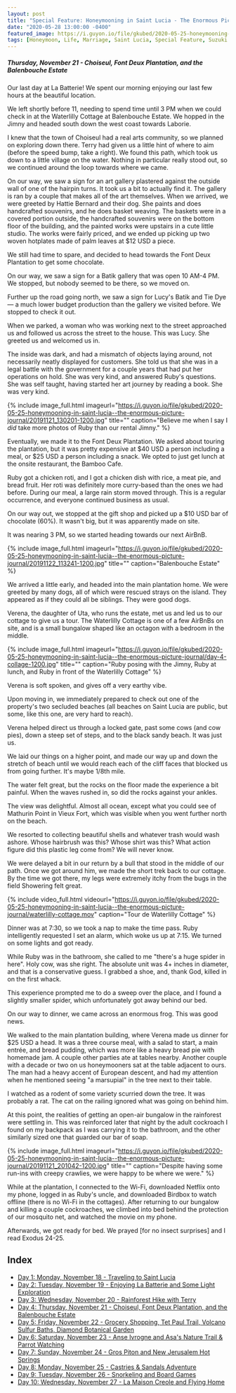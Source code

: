 ```yaml
---
layout: post
title: "Special Feature: Honeymooning in Saint Lucia - The Enormous Picture Journal - Day 4"
date: "2020-05-28 13:00:00 -0400"
featured_image: https://i.guyon.io/file/gkubed/2020-05-25-honeymooning-in-saint-lucia--the-enormous-picture-journal/20191122_113241-1200.jpg
tags: [Honeymoon, Life, Marriage, Saint Lucia, Special Feature, Suzuki Jimny]
---
```


##### Thursday, November 21 - Choiseul, Font Deux Plantation, and the Balenbouche Estate

Our last day at La Batterie! We spent our morning enjoying our last few hours at the beautiful location.

We left shortly before 11, needing to spend time until 3 PM when we could check in at the Waterlilly Cottage at Balenbouche Estate. We hopped in the Jimny and headed south down the west coast towards Laborie.

I knew that the town of Choiseul had a real arts community, so we planned on exploring down there. Terry had given us a little hint of where to aim (before the speed bump, take a right). We found this path, which took us down to a little village on the water. Nothing in particular really stood out, so we continued around the loop towards where we came.

<!--more-->

On our way, we saw a sign for an art gallery plastered against the outside wall of one of the hairpin turns. It took us a bit to actually find it. The gallery is ran by a couple that makes all of the art themselves. When we arrived, we were greeted by Hattie Bernard and their dog. She paints and does handcrafted souvenirs, and he does basket weaving. The baskets were in a covered portion outside, the handcrafted souvenirs were on the bottom floor of the building, and the painted works were upstairs in a cute little studio. The works were fairly priced, and we ended up picking up two woven hotplates made of palm leaves at $12 USD a piece.

We still had time to spare, and decided to head towards the Font Deux Plantation to get some chocolate.

On our way, we saw a sign for a Batik gallery that was open 10 AM-4 PM. We stopped, but nobody seemed to be there, so we moved on.

Further up the road going north, we saw a sign for Lucy's Batik and Tie Dye — a much lower budget production than the gallery we visited before. We stopped to check it out.

When we parked, a woman who was working next to the street approached us and followed us across the street to the house. This was Lucy. She greeted us and welcomed us in.

The inside was dark, and had a mismatch of objects laying around, not necessarily neatly displayed for customers. She told us that she was in a legal battle with the government for a couple years that had put her operations on hold. She was very kind, and answered Ruby's questions. She was self taught, having started her art journey by reading a book. She was very kind.

{% include image_full.html imageurl="https://i.guyon.io/file/gkubed/2020-05-25-honeymooning-in-saint-lucia--the-enormous-picture-journal/20191121_130201-1200.jpg" title="" caption="Believe me when I say I *did* take more photos of Ruby than our rental Jimny." %}

Eventually, we made it to the Font Deux Plantation. We asked about touring the plantation, but it was pretty expensive at $40 USD a person including a meal, or $25 USD a person including a snack. We opted to just get lunch at the onsite restaurant, the Bamboo Cafe.

Ruby got a chicken roti, and I got a chicken dish with rice, a meat pie, and bread fruit. Her roti was definitely more curry-based than the ones we had before. During our meal, a large rain storm moved through. This is a regular occurrence, and everyone continued business as usual.

On our way out, we stopped at the gift shop and picked up a $10 USD bar of chocolate (60%). It wasn't big, but it was apparently made on site.

It was nearing 3 PM, so we started heading towards our next AirBnB.

{% include image_full.html imageurl="https://i.guyon.io/file/gkubed/2020-05-25-honeymooning-in-saint-lucia--the-enormous-picture-journal/20191122_113241-1200.jpg" title="" caption="Balenbouche Estate" %}

We arrived a little early, and headed into the main plantation home. We were greeted by many dogs, all of which were rescued strays on the island. They appeared as if they could all be siblings. They were good dogs.

Verena, the daughter of Uta, who runs the estate, met us and led us to our cottage to give us a tour. The Waterlilly Cottage is one of a few AirBnBs on site, and is a small bungalow shaped like an octagon with a bedroom in the middle.

{% include image_full.html imageurl="https://i.guyon.io/file/gkubed/2020-05-25-honeymooning-in-saint-lucia--the-enormous-picture-journal/day-4-collage-1200.jpg" title="" caption="Ruby posing with the Jimny, Ruby at lunch, and Ruby in front of the Waterlilly Cottage" %}

Verena is soft spoken, and gives off a very earthy vibe.

Upon moving in, we immediately prepared to check out one of the property's two secluded beaches (all beaches on Saint Lucia are public, but some, like this one, are very hard to reach).

Verena helped direct us through a locked gate, past some cows (and cow pies), down a steep set of steps, and to the black sandy beach. It was just us.

We laid our things on a higher point, and made our way up and down the stretch of beach until we would reach each of the cliff faces that blocked us from going further. It's maybe 1/8th mile.

The water felt great, but the rocks on the floor made the experience a bit painful. When the waves rushed in, so did the rocks against your ankles.

The view was delightful. Almost all ocean, except what you could see of Mathurin Point in Vieux Fort, which was visible when you went further north on the beach.

We resorted to collecting beautiful shells and whatever trash would wash ashore. Whose hairbrush was this? Whose shirt was this? What action figure did this plastic leg come from? We will never know.

We were delayed a bit in our return by a bull that stood in the middle of our path. Once we got around him, we made the short trek back to our cottage. By the time we got there, my legs were extremely itchy from the bugs in the field Showering felt great.

{% include video_full.html videourl="https://i.guyon.io/file/gkubed/2020-05-25-honeymooning-in-saint-lucia--the-enormous-picture-journal/waterlilly-cottage.mov" caption="Tour de Waterlilly Cottage" %}

Dinner was at 7:30, so we took a nap to make the time pass. Ruby intelligently requested I set an alarm, which woke us up at 7:15. We turned on some lights and got ready.

While Ruby was in the bathroom, she called to me "there's a huge spider in here". Holy cow, was she right. The absolute unit was 4+ inches in diameter, and that is a conservative guess. I grabbed a shoe, and, thank God, killed in on the first whack.

This experience prompted me to do a sweep over the place, and I found a slightly smaller spider, which unfortunately got away behind our bed.

On our way to dinner, we came across an enormous frog. This was good news.

We walked to the main plantation building, where Verena made us dinner for $25 USD a head. It was a three course meal, with a salad to start, a main entrée, and bread pudding, which was more like a heavy bread pie with homemade jam. A couple other parties ate at tables nearby. Another couple with a decade or two on us honeymooners sat at the table adjacent to ours. The man had a heavy accent of European descent, and had my attention when he mentioned seeing "a marsupial" in the tree next to their table.

I watched as a rodent of some variety scurried down the tree. It was probably a rat. The cat on the railing ignored what was going on behind him.

At this point, the realities of getting an open-air bungalow in the rainforest were settling in. This was reinforced later that night by the adult cockroach I found on my backpack as I was carrying it to the bathroom, and the other similarly sized one that guarded our bar of soap.

{% include image_full.html imageurl="https://i.guyon.io/file/gkubed/2020-05-25-honeymooning-in-saint-lucia--the-enormous-picture-journal/20191121_201042-1200.jpg" title="" caption="Despite having some run-ins with creepy crawlies, we were happy to be where we were." %}

While at the plantation, I connected to the Wi-Fi, downloaded Netflix onto my phone, logged in as Ruby's uncle, and downloaded Birdbox to watch offline (there is no Wi-Fi in the cottages). After returning to our bungalow and killing a couple cockroaches, we climbed into bed behind the protection of our mosquito net, and watched the movie on my phone.

Afterwards, we got ready for bed. We prayed [for no insect surprises] and I read Exodus 24-25.

## Index

* [Day 1: Monday, November 18 - Traveling to Saint Lucia](../../../05/25/special-feature-honeymooning-in-saint-lucia-the-enormous-picture-journal-day-1/)
* [Day 2: Tuesday, November 19 - Enjoying La Batterie and Some Light Exploration](../../../05/26/special-feature-honeymooning-in-saint-lucia-the-enormous-picture-journal-day-2/)
* [Day 3: Wednesday, November 20 - Rainforest Hike with Terry](../../../05/27/special-feature-honeymooning-in-saint-lucia-the-enormous-picture-journal-day-3/)
* [Day 4: Thursday, November 21 - Choiseul, Font Deux Plantation, and the Balenbouche Estate](../../../05/28/special-feature-honeymooning-in-saint-lucia-the-enormous-picture-journal-day-4/)
* [Day 5: Friday, November 22 - Grocery Shopping, Tet Paul Trail, Volcano Sulfur Baths, Diamond Botanical Garden](../../../05/29/special-feature-honeymooning-in-saint-lucia-the-enormous-picture-journal-day-5/)
* [Day 6: Saturday, November 23 - Anse Ivrogne and Asa's Nature Trail & Parrot Watching](../../../05/30/special-feature-honeymooning-in-saint-lucia-the-enormous-picture-journal-day-6/)
* [Day 7: Sunday, November 24 - Gros Piton and New Jerusalem Hot Springs](../../../06/01/special-feature-honeymooning-in-saint-lucia-the-enormous-picture-journal-day-7/)
* [Day 8: Monday, November 25 - Castries & Sandals Adventure](../../../06/02/special-feature-honeymooning-in-saint-lucia-the-enormous-picture-journal-day-8/)
* [Day 9: Tuesday, November 26 - Snorkeling and Board Games](../../../06/03/special-feature-honeymooning-in-saint-lucia-the-enormous-picture-journal-day-9/)
* [Day 10: Wednesday, November 27 - La Maison Creole and Flying Home](../../../06/04/special-feature-honeymooning-in-saint-lucia-the-enormous-picture-journal-day-10/)
